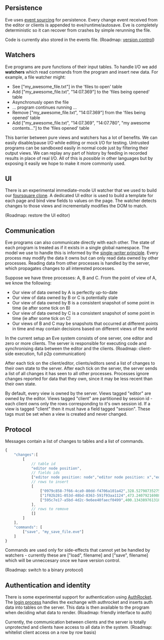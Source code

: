 ## Persistence

Eve uses [event sourcing](http://www.confluent.io/blog/making-sense-of-stream-processing/) for persistence. Every change event received from the editor or clients is appended to eve/runtime/autosave. Eve is completely deterministic so it can recover from crashes by simple rerunning the file.

Code is currently also stored in the events file. (Roadmap: [version control](http://incidentalcomplexity.com/2015/04/22/version-control/))

## Watchers

Eve programs are pure functions of their input tables. To handle I/O we add __watchers__ which read commands from the program and insert new data. For example, a file watcher might:

* See ["my_awesome_file.txt"] in the 'files to open' table
* Add ["my_awesome_file.txt", "14:07.369"] to the 'files being opened' table
* Asynchronusly open the file
* ... program continues running ...
* Remove ["my_awesome_file.txt", "14:07.369"] from the 'files being opened' table
* Add ["my_awesome_file.txt", "14:07.369", "14:07.780", "my awesome contents..."] to the 'files opened' table

This barrier between pure views and watchers has a lot of benefits. We can easily disable/pause I/O while editing or mock I/O for testing. Untrusted programs can be sandboxed easily in normal code just by filtering their output views. We can replay any part of history by feeding in recorded results in place of real I/O. All of this is _possible_ in other languages but by exposing it easily we hope to make it more commonly used.

## UI

There is an experimental immediate-mode UI watcher that we used to build our [foursquare clone](http://incidentalcomplexity.com/2015/07/02/march-april-may-june/). A dedicated UI editor is used to build a template for each page and bind view fields to values on the page. The watcher detects changes to those views and incrementally modifies the DOM to match.

(Roadmap: restore the UI editor)

## Communication

Eve programs can also communicate directly with each other. The state of each program is treated as if it exists in a single global namespace. The model we use to handle this is informed by the [single-writer principle](http://mechanical-sympathy.blogspot.com/2011/09/single-writer-principle.html). Every process may modify the data it owns but can only read data owned by other processes. Reading data from other processes is handled by the server, which propagates changes to all interested processes.

Suppose we have three processes: A, B and C. From the point of view of A, we know the following:

* Our view of data owned by A is perfectly up-to-date
* Our view of data owned by B or C is potentially stale
* Our view of data owned by B is a consistent snapshot of some point in time (ie after some tick on B)
* Our view of data owned by C is a consistent snapshot of some point in time (ie after some tick on C)
* Our views of B and C may be snapshots that occurred at different points in time and may contain decisions based on different views of the world

In the current setup an Eve system consists of one server, one editor and zero or more clients. The server is responsible for executing code and synchronising data between the editor and the clients. (Roadmap: client-side execution, full p2p communication)

After each tick on the client/editor, clients/editors send a list of changes to their own state to the server. After each tick on the server, the server sends a list of all changes it has seen to all other processes. Processes ignore changes reported for data that they own, since it may be less recent than their own state.

By default, every view is owned by the server. Views tagged "editor" are owned by the editor. Views tagged "client" are partitioned by session id - each client owns only the rows corresponding to it's own session id. If a view is tagged "client" then it must have a field tagged "session". These tags must be set when a view is created and never changed.

## Protocol

Messages contain a list of changes to tables and a list of commands.

``` js
{
    "changes":[
        [
            // table id
            "editor node position",
            // fields ids
            ["editor node position: node","editor node position: x","editor node position: y"],
            // rows to insert
            [
                ["0979c858-7f66-4ca9-80dd-f4706a101a42",328.52798735275485,225.23641929236112],
                ["1f02b281-053d-48bd-8363-591f93aa1124",473.2407921698831,340.2223032513399],
                ["595c7e17-a5bd-4d2c-9e6ee40faecf0499",400.13438976131897,282.7293612718505]
            ],
            // rows to remove
            []
        ]
    ],
    "commands": [
        ["save", "my_save_file.eve"]
    ]
}
```

Commands are used only for side-effects that cannot yet be handled by watchers - currently these are ["load", filename] and ["save", filename] which will be unneccesary once we have version control.

(Roadmap: switch to a binary protocol)

## Authentication and identity

There is some experimental support for authentication using [AuthRocket](https://authrocket.com/). The [login process](../runtime/src/login.rs) handles the exchange with authrocket and inserts auth data into tables on the server. This data is then available to the program when deciding what data to render. (Roadmap: friendly interface to auth)

Currently, the communication between clients and the server is totally unprotected and clients have access to all data in the system. (Roadmap: whitelist client access on a row by row basis)

